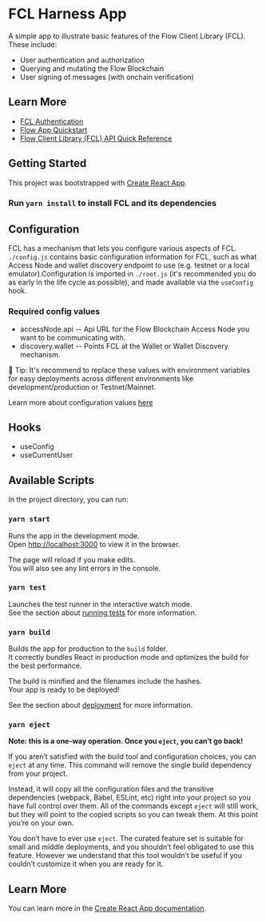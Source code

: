 # FCL Harness App

A simple app to illustrate basic features of the Flow Client Library (FCL).
These include:

- User authentication and authorization
- Querying and mutating the Flow Blockchain
- User signing of messages (with onchain verification)

## Learn More

- [FCL Authentication](https://docs.onflow.org/fcl/reference/authentication/)
- [Flow App Quickstart](https://docs.onflow.org/fcl/tutorials/flow-app-quickstart)
- [Flow Client Library (FCL) API Quick Reference](https://docs.onflow.org/fcl/reference/api/)

## Getting Started

This project was bootstrapped with [Create React App](https://github.com/facebook/create-react-app).

### Run `yarn install` to install FCL and its dependencies

## Configuration

FCL has a mechanism that lets you configure various aspects of FCL.
`./config.js` contains basic configuration information for FCL, such as what Access Node and wallet discovery endpoint to use (e.g. testnet or a local emulator).Configuration is
imported in `./root.js` (it's recommended you do as early in the life cycle as possible), and made available via the `useConfig` hook.

### Required config values

- accessNode.api -- Api URL for the Flow Blockchain Access Node you want to be communicating with.
- discovery.wallet -- Points FCL at the Wallet or Wallet Discovery mechanism.

📣 Tip: It's recommend to replace these values with environment variables for easy deployments across different environments like development/production or Testnet/Mainnet.

Learn more about configuration values [here](https://docs.onflow.org/fcl/reference/configure-fcl/)

## Hooks

- useConfig
- useCurrentUser

## Available Scripts

In the project directory, you can run:

### `yarn start`

Runs the app in the development mode.\
Open [http://localhost:3000](http://localhost:3000) to view it in the browser.

The page will reload if you make edits.\
You will also see any lint errors in the console.

### `yarn test`

Launches the test runner in the interactive watch mode.\
See the section about [running tests](https://facebook.github.io/create-react-app/docs/running-tests) for more information.

### `yarn build`

Builds the app for production to the `build` folder.\
It correctly bundles React in production mode and optimizes the build for the best performance.

The build is minified and the filenames include the hashes.\
Your app is ready to be deployed!

See the section about [deployment](https://facebook.github.io/create-react-app/docs/deployment) for more information.

### `yarn eject`

**Note: this is a one-way operation. Once you `eject`, you can’t go back!**

If you aren’t satisfied with the build tool and configuration choices, you can `eject` at any time. This command will remove the single build dependency from your project.

Instead, it will copy all the configuration files and the transitive dependencies (webpack, Babel, ESLint, etc) right into your project so you have full control over them. All of the commands except `eject` will still work, but they will point to the copied scripts so you can tweak them. At this point you’re on your own.

You don’t have to ever use `eject`. The curated feature set is suitable for small and middle deployments, and you shouldn’t feel obligated to use this feature. However we understand that this tool wouldn’t be useful if you couldn’t customize it when you are ready for it.

## Learn More

You can learn more in the [Create React App documentation](https://facebook.github.io/create-react-app/docs/getting-started).